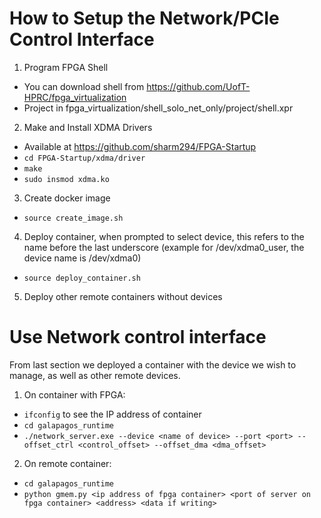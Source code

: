 # How to Setup the Network/PCIe Control Interface # 

1. Program FPGA Shell
* You can download shell from https://github.com/UofT-HPRC/fpga_virtualization
* Project in fpga_virtualization/shell_solo_net_only/project/shell.xpr
2. Make and Install XDMA Drivers
* Available at https://github.com/sharm294/FPGA-Startup
* `cd FPGA-Startup/xdma/driver`
* `make`
* `sudo insmod xdma.ko`
3. Create docker image
* `source create_image.sh`
4. Deploy container, when prompted to select device, this refers to the name before the last underscore
(example for /dev/xdma0_user, the device name is /dev/xdma0)
* `source deploy_container.sh`
5. Deploy other remote containers without devices


# Use Network control interface #

From last section we deployed a container with the device we wish to manage, as well as other remote devices.

1. On container with FPGA:
* `ifconfig` to see the IP address of container
* `cd galapagos_runtime`
* `./network_server.exe --device <name of device> --port <port> --offset_ctrl <control_offset> --offset_dma <dma_offset>`
2. On remote container: 
* `cd galapagos_runtime`
* `python gmem.py <ip address of fpga container> <port of server on fpga container> <address> <data if writing>`
